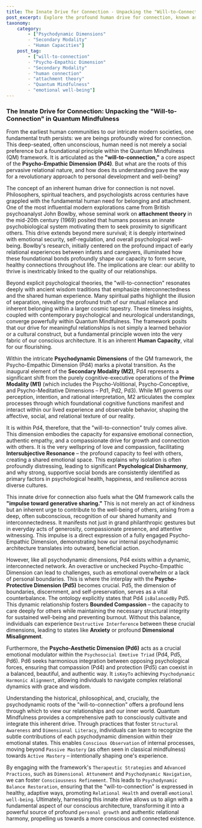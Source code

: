 ```yaml
---
title: The Innate Drive for Connection - Unpacking the "Will-to-Connection" in Quantum Mindfulness
post_excerpt: Explore the profound human drive for connection, known as the "will-to-connection" within the Quantum Mindfulness framework. This article delves into its origins in the Psycho-Empathic Dimension, its role in shaping our psychological landscape, and how understanding it can lead to deeper personal growth and relational harmony.
taxonomy:
    category:
        - ["Psychodynamic Dimensions"
        - "Secondary Modality"
        - "Human Capacities"]
    post_tag:
        - ["will-to-connection"
        - "Psycho-Empathic Dimension"
        - "Secondary Modality"
        - "human connection"
        - "attachment theory"
        - "Quantum Mindfulness"
        - "emotional well-being"]
---
```

### The Innate Drive for Connection: Unpacking the "Will-to-Connection" in Quantum Mindfulness

From the earliest human communities to our intricate modern societies, one fundamental truth persists: we are beings profoundly wired for connection. This deep-seated, often unconscious, human need is not merely a social preference but a foundational principle within the Quantum Mindfulness (QM) framework. It is articulated as the **"will-to-connection,"** a core aspect of the **Psycho-Empathic Dimension (Pd4)**. But what are the roots of this pervasive relational nature, and how does its understanding pave the way for a revolutionary approach to personal development and well-being?

The concept of an inherent human drive for connection is not novel. Philosophers, spiritual teachers, and psychologists across centuries have grappled with the fundamental human need for belonging and attachment. One of the most influential modern explorations came from British psychoanalyst John Bowlby, whose seminal work on **attachment theory** in the mid-20th century (1969) posited that humans possess an innate psychobiological system motivating them to seek proximity to significant others. This drive extends beyond mere survival; it is deeply intertwined with emotional security, self-regulation, and overall psychological well-being. Bowlby's research, initially centered on the profound impact of early relational experiences between infants and caregivers, illuminated how these foundational bonds profoundly shape our capacity to form secure, healthy connections throughout life. The implications are clear: our ability to thrive is inextricably linked to the quality of our relationships.

Beyond explicit psychological theories, the "will-to-connection" resonates deeply with ancient wisdom traditions that emphasize interconnectedness and the shared human experience. Many spiritual paths highlight the illusion of separation, revealing the profound truth of our mutual reliance and inherent belonging within a larger cosmic tapestry. These timeless insights, coupled with contemporary psychological and neurological understandings, converge powerfully within Quantum Mindfulness. The framework posits that our drive for meaningful relationships is not simply a learned behavior or a cultural construct, but a fundamental principle woven into the very fabric of our conscious architecture. It is an inherent **Human Capacity**, vital for our flourishing.

Within the intricate **Psychodynamic Dimensions** of the QM framework, the Psycho-Empathic Dimension (Pd4) marks a pivotal transition. As the inaugural element of the **Secondary Modality (M2)**, Pd4 represents a significant shift from the purely cognitive-executive operations of the **Prime Modality (M1)** (which includes the Psycho-Volitional, Psycho-Conceptive, and Psycho-Meditative Dimensions – Pd1, Pd2, Pd3). While M1 governs our perception, intention, and rational interpretation, M2 articulates the complex processes through which foundational cognitive functions manifest and interact within our lived experience and observable behavior, shaping the affective, social, and relational texture of our reality.

It is within Pd4, therefore, that the "will-to-connection" truly comes alive. This dimension embodies the capacity for expansive emotional connection, authentic empathy, and a compassionate drive for growth and connection with others. It is the very wellspring of love and compassion, facilitating **Intersubjective Resonance** – the profound capacity to feel with others, creating a shared emotional space. This explains why isolation is often profoundly distressing, leading to significant **Psychological Disharmony**, and why strong, supportive social bonds are consistently identified as primary factors in psychological health, happiness, and resilience across diverse cultures.

This innate drive for connection also fuels what the QM framework calls the **"impulse toward generative sharing."** This is not merely an act of kindness but an inherent urge to contribute to the well-being of others, arising from a deep, often subconscious, recognition of our shared humanity and interconnectedness. It manifests not just in grand philanthropic gestures but in everyday acts of generosity, compassionate presence, and attentive witnessing. This impulse is a direct expression of a fully engaged Psycho-Empathic Dimension, demonstrating how our internal psychodynamic architecture translates into outward, beneficial action.

However, like all psychodynamic dimensions, Pd4 exists within a dynamic, interconnected network. An overactive or unchecked Psycho-Empathic Dimension can lead to challenges, such as emotional overwhelm or a lack of personal boundaries. This is where the interplay with the **Psycho-Protective Dimension (Pd5)** becomes crucial. Pd5, the dimension of boundaries, discernment, and self-preservation, serves as a vital counterbalance. The ontology explicitly states that Pd4 `isBalancedBy` Pd5. This dynamic relationship fosters **Bounded Compassion** – the capacity to care deeply for others while maintaining the necessary structural integrity for sustained well-being and preventing burnout. Without this balance, individuals can experience `Destructive Interference` between these crucial dimensions, leading to states like **Anxiety** or profound **Dimensional Misalignment**.

Furthermore, the **Psycho-Aesthetic Dimension (Pd6)** acts as a crucial emotional modulator within the `Psychosocial Emotive Triad` (Pd4, Pd5, Pd6). Pd6 seeks harmonious integration between opposing psychological forces, ensuring that compassion (Pd4) and protection (Pd5) can coexist in a balanced, beautiful, and authentic way. It `isKeyTo` achieving `Psychodynamic Harmonic Alignment`, allowing individuals to navigate complex relational dynamics with grace and wisdom.

Understanding the historical, philosophical, and, crucially, the psychodynamic roots of the "will-to-connection" offers a profound lens through which to view our relationships and our inner world. Quantum Mindfulness provides a comprehensive path to consciously cultivate and integrate this inherent drive. Through practices that foster `Structural Awareness` and `Dimensional Literacy`, individuals can learn to recognize the subtle contributions of each psychodynamic dimension within their emotional states. This enables `Conscious Observation` of internal processes, moving beyond `Passive Mastery` (as often seen in classical mindfulness) towards `Active Mastery` – intentionally shaping one's experience.

By engaging with the framework's `Therapeutic Strategies` and `Advanced Practices`, such as `Dimensional Attunement` and `Psychodynamic Navigation`, we can foster `Consciousness Refinement`. This leads to `Psychodynamic Balance Restoration`, ensuring that the "will-to-connection" is expressed in healthy, adaptive ways, promoting `Relational Health` and overall `emotional well-being`. Ultimately, harnessing this innate drive allows us to align with a fundamental aspect of our conscious architecture, transforming it into a powerful source of profound `personal growth` and authentic relational harmony, propelling us towards a more conscious and connected existence.